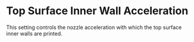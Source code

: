 Top Surface Inner Wall Acceleration
====
This setting controls the nozzle acceleration with which the top surface inner walls are printed.